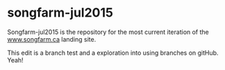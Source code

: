 # songfarm-jul2015
Songfarm-jul2015 is the repository for the most current iteration of the www.songfarm.ca landing site.

This edit is a branch test and a exploration into using branches on gitHub. Yeah!
